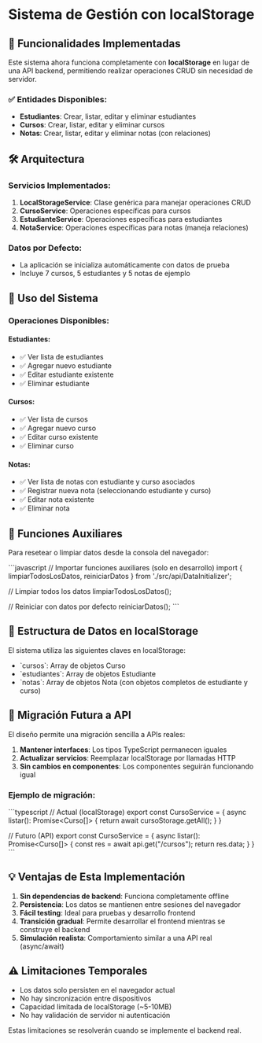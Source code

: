 # Sistema de Gestión con localStorage

## 🚀 Funcionalidades Implementadas

Este sistema ahora funciona completamente con **localStorage** en lugar de una API backend, permitiendo realizar operaciones CRUD sin necesidad de servidor.

### ✅ Entidades Disponibles:
- **Estudiantes**: Crear, listar, editar y eliminar estudiantes
- **Cursos**: Crear, listar, editar y eliminar cursos
- **Notas**: Crear, listar, editar y eliminar notas (con relaciones)

## 🛠️ Arquitectura

### Servicios Implementados:
1. **LocalStorageService**: Clase genérica para manejar operaciones CRUD
2. **CursoService**: Operaciones específicas para cursos
3. **EstudianteService**: Operaciones específicas para estudiantes  
4. **NotaService**: Operaciones específicas para notas (maneja relaciones)

### Datos por Defecto:
- La aplicación se inicializa automáticamente con datos de prueba
- Incluye 7 cursos, 5 estudiantes y 5 notas de ejemplo

## 🎯 Uso del Sistema

### Operaciones Disponibles:

#### Estudiantes:
- ✅ Ver lista de estudiantes
- ✅ Agregar nuevo estudiante
- ✅ Editar estudiante existente
- ✅ Eliminar estudiante

#### Cursos:
- ✅ Ver lista de cursos
- ✅ Agregar nuevo curso
- ✅ Editar curso existente
- ✅ Eliminar curso

#### Notas:
- ✅ Ver lista de notas con estudiante y curso asociados
- ✅ Registrar nueva nota (seleccionando estudiante y curso)
- ✅ Editar nota existente
- ✅ Eliminar nota

## 🔧 Funciones Auxiliares

Para resetear o limpiar datos desde la consola del navegador:

\`\`\`javascript
// Importar funciones auxiliares (solo en desarrollo)
import { limpiarTodosLosDatos, reiniciarDatos } from './src/api/DataInitializer';

// Limpiar todos los datos
limpiarTodosLosDatos();

// Reiniciar con datos por defecto
reiniciarDatos();
\`\`\`

## 📂 Estructura de Datos en localStorage

El sistema utiliza las siguientes claves en localStorage:
- \`cursos\`: Array de objetos Curso
- \`estudiantes\`: Array de objetos Estudiante  
- \`notas\`: Array de objetos Nota (con objetos completos de estudiante y curso)

## 🔄 Migración Futura a API

El diseño permite una migración sencilla a APIs reales:

1. **Mantener interfaces**: Los tipos TypeScript permanecen iguales
2. **Actualizar servicios**: Reemplazar localStorage por llamadas HTTP
3. **Sin cambios en componentes**: Los componentes seguirán funcionando igual

### Ejemplo de migración:
\`\`\`typescript
// Actual (localStorage)
export const CursoService = {
  async listar(): Promise<Curso[]> {
    return await cursoStorage.getAll();
  }
}

// Futuro (API)
export const CursoService = {
  async listar(): Promise<Curso[]> {
    const res = await api.get("/cursos");
    return res.data;
  }
}
\`\`\`

## 💡 Ventajas de Esta Implementación

1. **Sin dependencias de backend**: Funciona completamente offline
2. **Persistencia**: Los datos se mantienen entre sesiones del navegador
3. **Fácil testing**: Ideal para pruebas y desarrollo frontend
4. **Transición gradual**: Permite desarrollar el frontend mientras se construye el backend
5. **Simulación realista**: Comportamiento similar a una API real (async/await)

## ⚠️ Limitaciones Temporales

- Los datos solo persisten en el navegador actual
- No hay sincronización entre dispositivos
- Capacidad limitada de localStorage (~5-10MB)
- No hay validación de servidor ni autenticación

Estas limitaciones se resolverán cuando se implemente el backend real.